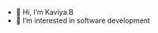 - 👋 Hi, I’m Kaviya.B
- 👀 I’m interested in software development 



<!---
2-02/2-02 is a ✨ special ✨ repository because its `README.md` (this file) appears on your GitHub profile.
You can click the Preview link to take a look at your changes.
--->
